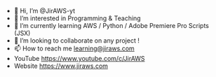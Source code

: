 - 👋 Hi, I’m @JirAWS-yt
- 👀 I’m interested in Programming & Teaching
- 🌱 I’m currently learning AWS / Python / Adobe Premiere Pro Scripts (JSX)
- 💞️ I’m looking to collaborate on any project !
- 📫 How to reach me learning@jiraws.com
- YouTube https://www.youtube.com/c/JirAWS
- Website https://www.jiraws.com

<!---
JirAWS-yt/JirAWS-yt is a ✨ special ✨ repository because its `README.md` (this file) appears on your GitHub profile.
You can click the Preview link to take a look at your changes.
--->
